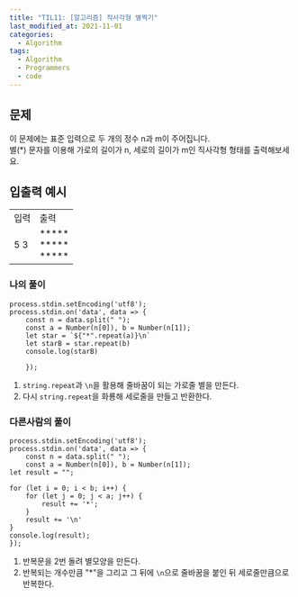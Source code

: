 ```yaml
---
title: "TIL11: [알고리즘] 직사각형 별찍기"
last_modified_at: 2021-11-01
categories: 
  - Algorithm
tags:
  - Algorithm
  - Programmers
  - code
---
```


## 문제
이 문제에는 표준 입력으로 두 개의 정수 n과 m이 주어집니다.<br/>
별(*) 문자를 이용해 가로의 길이가 n, 세로의 길이가 m인 직사각형 형태를 출력해보세요.

## 입출력 예시
<table>
  <tbody>
  <tr>
		<td>입력</td>
		<td>출력</td>
	</tr>
	<tr>
		<td>5 3</td>
		<td>*****<br/>
*****<br/>
*****</td>
	</tr>
  </tbody>
</table>


### 나의 풀이 
```
process.stdin.setEncoding('utf8');
process.stdin.on('data', data => {
    const n = data.split(" ");
    const a = Number(n[0]), b = Number(n[1]);
    let star = `${"*".repeat(a)}\n`
    let starB = star.repeat(b)
    console.log(starB)

    });
```
1) `string.repeat`과 `\n`을 활용해 줄바꿈이 되는 가로줄 별을 만든다.<br/>
2)  다시 `string.repeat`을 화룡해 세로줄을 만들고 반환한다.<br/>


### 다른사람의 풀이

```
process.stdin.setEncoding('utf8');
process.stdin.on('data', data => {
    const n = data.split(" ");
    const a = Number(n[0]), b = Number(n[1]);
let result = "";

for (let i = 0; i < b; i++) {
    for (let j = 0; j < a; j++) {
        result += '*';
    }
    result += '\n'
}
console.log(result);
});
```

1) 반복문을 2번 돌려 별모양을 만든다.<br/>
2) 반복되는 개수만큼 "*"을 그리고 그 뒤에 `\n`으로 줄바꿈을 붙인 뒤 세로줄만큼으로 반복한다.<br/>
